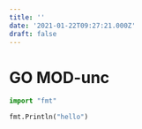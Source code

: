 ```yaml
---
title: ''
date: '2021-01-22T09:27:21.000Z'
draft: false
---
```


# GO MOD-unc

```python
import "fmt"
```

```python
fmt.Println("hello")
```

